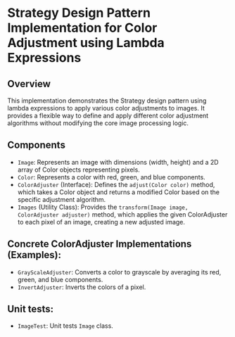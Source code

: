 # Strategy Design Pattern Implementation for Color Adjustment using Lambda Expressions

## Overview

This implementation demonstrates the Strategy design pattern using lambda expressions to apply various color adjustments to images. It provides a flexible way to define and apply different color adjustment algorithms without modifying the core image processing logic.

## Components

- `Image`: Represents an image with dimensions (width, height) and a 2D array of Color objects representing pixels.
- `Color`: Represents a color with red, green, and blue components.
- `ColorAdjuster` (Interface): Defines the `adjust(Color color)` method, which takes a Color object and returns a modified Color based on the specific adjustment algorithm.
- `Images` (Utility Class): Provides the `transform(Image image, ColorAdjuster adjuster)` method, which applies the given ColorAdjuster to each pixel of an image, creating a new adjusted image.

## Concrete ColorAdjuster Implementations (Examples):

- `GrayScaleAdjuster`: Converts a color to grayscale by averaging its red, green, and blue components.
- `InvertAdjuster`: Inverts the colors of a pixel.

## Unit tests:

- `ImageTest`: Unit tests `Image` class.
